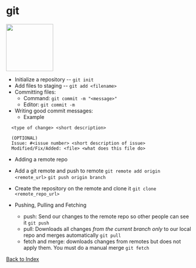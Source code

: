 # git

<img src="https://git-scm.com/images/logos/downloads/Git-Logo-2Color.png" width=128px>

- Initialize a repository -- `git init`
- Add files to staging -- `git add <filename>`
- Committing files:
  - Command: `git commit -m "<message>"`
  - Editor: `git commit -m`
- Writing good commit messages:
  - Example

```
  <type of change> <short description>

  (OPTIONAL)
  Issue: #<issue number> <short description of issue>
  Modified/Fix/Added: <file> <what does this file do>
```

- Adding a remote repo

- Add a git remote and push to remote
  `git remote add origin <remote_url>`
  `git push origin branch`

- Create the repository on the remote and clone it
  `git clone <remote_repo_url>`

- Pushing, Pulling and Fetching
  - push: Send our changes to the remote repo so other people can see it
    `git push`
  - pull: Downloads all changes _from the current branch only_ to our local repo and merges automatically
    `git pull`
  - fetch and merge: downloads changes from remotes but does not apply them. You must do a manual merge
    `git fetch`

[Back to Index](index.md)
